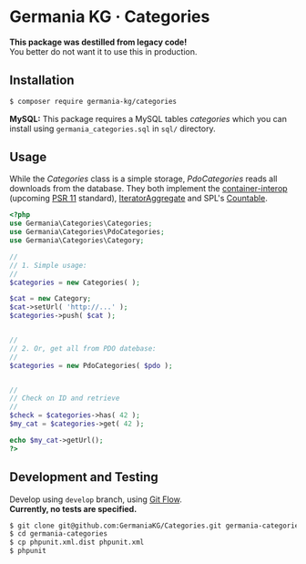 # Germania KG · Categories

**This package was destilled from legacy code!**   
You better do not want it to use this in production.


## Installation

```bash
$ composer require germania-kg/categories
```

**MySQL:** This package requires a MySQL tables *categories* which you can install using `germania_categories.sql` in `sql/` directory.


## Usage

While the *Categories* class is a simple storage, *PdoCategories* reads all downloads from the database. They both implement the [container-interop](https://github.com/container-interop/container-interop) (upcoming [PSR 11](https://github.com/php-fig/fig-standards/blob/master/proposed/container.md) standard), [IteratorAggregate](http://php.net/manual/de/class.iteratoraggregate.php) and SPL's [Countable](http://php.net/manual/de/class.countable.php). 

```php
<?php
use Germania\Categories\Categories;
use Germania\Categories\PdoCategories;
use Germania\Categories\Category;

//
// 1. Simple usage:
//
$categories = new Categories( );

$cat = new Category;
$cat->setUrl( 'http://...' );
$categories->push( $cat );


//
// 2. Or, get all from PDO datebase:
//
$categories = new PdoCategories( $pdo );


//
// Check on ID and retrieve
//
$check = $categories->has( 42 );
$my_cat = $categories->get( 42 );

echo $my_cat->getUrl();
?>
```


## Development and Testing

Develop using `develop` branch, using [Git Flow](https://github.com/nvie/gitflow).   
**Currently, no tests are specified.**

```bash
$ git clone git@github.com:GermaniaKG/Categories.git germania-categories
$ cd germania-categories
$ cp phpunit.xml.dist phpunit.xml
$ phpunit
```
